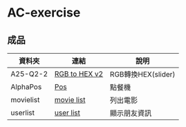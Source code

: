 # AC-exercise

## 成品
 |資料夾|連結|說明|
 |-|-|-|
 |A25-Q2-2|[RGB to HEX v2](https://ctaohe.github.io/ac-exercise/A25-Q2-2/)|RGB轉換HEX(slider)|
 |AlphaPos|[Pos](https://ctaohe.github.io/ac-exercise/AlphaPos/)|點餐機|
 |movielist|[movie list](https://ctaohe.github.io/ac-exercise/movielist/)|列出電影|
 |userlist|[user list](https://ctaohe.github.io/ac-exercise/userlist/)|顯示朋友資訊|
